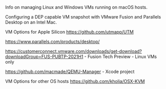 Info on managing Linux and Windows VMs running on macOS hosts. 

Configuring a DEP capable VM snapshot with VMware Fusion and Parallels Desktop on an Intel Mac.

VM Options for Apple Silicon
https://github.com/utmapp/UTM

https://www.parallels.com/products/desktop/

https://customerconnect.vmware.com/downloads/get-download?downloadGroup=FUS-PUBTP-2021H1 - Fusion Tech Preview - Linux VMs only

https://github.com/macmade/QEMU-Manager - Xcode project


VM Options for other OS hosts
https://github.com/kholia/OSX-KVM
